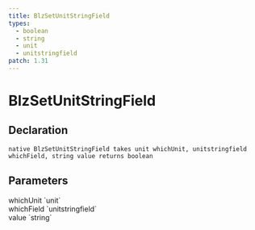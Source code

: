 ```yaml
---
title: BlzSetUnitStringField
types:
  - boolean
  - string
  - unit
  - unitstringfield
patch: 1.31
---
```


# BlzSetUnitStringField

## Declaration

```
native BlzSetUnitStringField takes unit whichUnit, unitstringfield whichField, string value returns boolean
```

## Parameters
<dl>
  <dt>whichUnit `unit`</dt>
  <dd></dd>

  <dt>whichField `unitstringfield`</dt>
  <dd></dd>

  <dt>value `string`</dt>
  <dd></dd>
</dl>